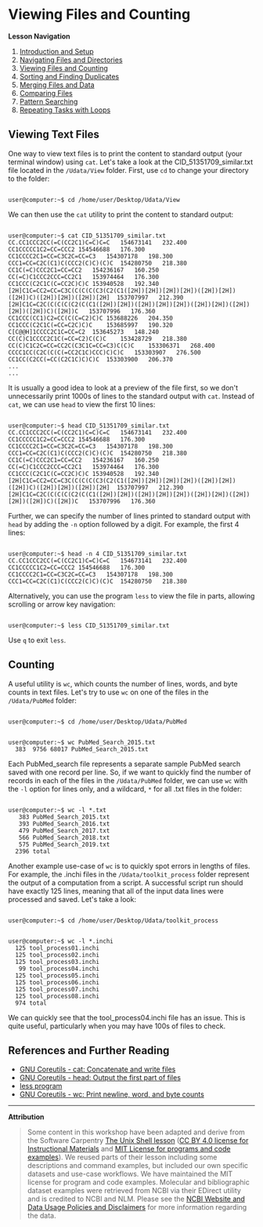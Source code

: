 # Viewing Files and Counting

**Lesson Navigation**

1. [Introduction and Setup](https://github.com/vfscalfani/UALIB_Workshops/blob/master/02_Unix_fall_2020/01_Unix_Introduction.md)
2. [Navigating Files and Directories](https://github.com/vfscalfani/UALIB_Workshops/blob/master/02_Unix_fall_2020/02_Unix_Navigating.md)
3. [Viewing Files and Counting](https://github.com/vfscalfani/UALIB_Workshops/blob/master/02_Unix_fall_2020/03_Unix_Viewing_Counting.md)
4. [Sorting and Finding Duplicates](https://github.com/vfscalfani/UALIB_Workshops/blob/master/02_Unix_fall_2020/04_Unix_Sorting_Duplicates.md)
5. [Merging Files and Data](https://github.com/vfscalfani/UALIB_Workshops/blob/master/02_Unix_fall_2020/05_Unix_Merging.md)
6. [Comparing Files](https://github.com/vfscalfani/UALIB_Workshops/blob/master/02_Unix_fall_2020/06_Unix_Comparing.md)
7. [Pattern Searching](https://github.com/vfscalfani/UALIB_Workshops/blob/master/02_Unix_fall_2020/07_Unix_Patterns.md)
8. [Repeating Tasks with Loops](https://github.com/vfscalfani/UALIB_Workshops/blob/master/02_Unix_fall_2020/08_Unix_Loops.md)

## Viewing Text Files

One way to view text files is to print the content to standard output (your terminal window) using `cat`. Let's take a look at the CID_51351709_similar.txt file located in the `/Udata/View` folder. First, use `cd` to change your directory to the folder:

```console

user@computer:~$ cd /home/user/Desktop/Udata/View

```
We can then use the `cat` utility to print the content to standard output:

```console

user@computer:~$ cat CID_51351709_similar.txt
CC.CC1CCC2CC(=C(CC2C1)C=C)C=C	154673141	232.400
CC1CCCCC1C2=CC=CCC2	154546688	176.300
CC1CCCC2C1=CC=C3C2C=CC=C3	154307178	198.300
CCC1=CC=C2C(C1)C(CCC2(C)C)(C)C	154280750	218.380
CC1C(=C)CCC2C1=CC=CC2	154236167	160.250
CC(=C)C1CCC2CCC=CC2C1	153974464	176.300
CC1CCC(C2C1C(C=CC2C)C)C	153940528	192.340
[2H]C1C=CC2=CC=C3C(C(C(C(C3(C2(C1([2H])[2H])[2H])[2H])([2H])[2H])([2H])C)([2H])[2H])([2H])[2H]	153707997	212.390
[2H]C1C=C2C(C(C(C(C2(C(C1([2H])[2H])([2H])[2H])[2H])([2H])[2H])([2H])[2H])([2H])C)([2H])C	153707996	176.360
CC1CCC(CC1)C2=CC(C(C=C2)C)C	153688226	204.350
CC1CCC(C2C1C(=CC=C2C)C)C	153685997	190.320
C[C@@H]1CCCC2C1C=CC=C2	153645273	148.240
CC(C)C1CCCC2C1C(=CC=C2)C(C)C	153428729	218.380
CC(C)C1C2C=CC=CC2C(C3C1C=CC=C3)C(C)C	153306371	268.400
CCCC1CC(C2C(C(C(=CC2C1C)CCC)C)C)C	153303907	276.500
CC1CC(C2CC(=CC(C2C1C)C)C)C	153303900	206.370
...
...
```

It is usually a good idea to look at a preview of the file first, so we don't unnecessarily print 1000s of lines to the standard output with `cat`. Instead of `cat`, we can use `head` to view the first 10 lines:

```console

user@computer:~$ head CID_51351709_similar.txt
CC.CC1CCC2CC(=C(CC2C1)C=C)C=C	154673141	232.400
CC1CCCCC1C2=CC=CCC2	154546688	176.300
CC1CCCC2C1=CC=C3C2C=CC=C3	154307178	198.300
CCC1=CC=C2C(C1)C(CCC2(C)C)(C)C	154280750	218.380
CC1C(=C)CCC2C1=CC=CC2	154236167	160.250
CC(=C)C1CCC2CCC=CC2C1	153974464	176.300
CC1CCC(C2C1C(C=CC2C)C)C	153940528	192.340
[2H]C1C=CC2=CC=C3C(C(C(C(C3(C2(C1([2H])[2H])[2H])[2H])([2H])[2H])([2H])C)([2H])[2H])([2H])[2H]	153707997	212.390
[2H]C1C=C2C(C(C(C(C2(C(C1([2H])[2H])([2H])[2H])[2H])([2H])[2H])([2H])[2H])([2H])C)([2H])C	153707996	176.360

```

Further, we can specify the number of lines printed to standard output with `head` by adding the `-n` option followed by a digit. For example, the first 4 lines:

```console

user@computer:~$ head -n 4 CID_51351709_similar.txt
CC.CC1CCC2CC(=C(CC2C1)C=C)C=C	154673141	232.400
CC1CCCCC1C2=CC=CCC2	154546688	176.300
CC1CCCC2C1=CC=C3C2C=CC=C3	154307178	198.300
CCC1=CC=C2C(C1)C(CCC2(C)C)(C)C	154280750	218.380

```

Alternatively, you can use the program `less` to view the file in parts, allowing scrolling or arrow key navigation:

```console

user@computer:~$ less CID_51351709_similar.txt

```

Use `q` to exit `less`.


## Counting

A useful utility is `wc`, which counts the number of lines, words, and byte counts in text files. Let's try to use `wc` on one of the files in the `/Udata/PubMed` folder:

```console

user@computer:~$ cd /home/user/Desktop/Udata/PubMed

```

```console

user@computer:~$ wc PubMed_Search_2015.txt
  383  9756 68017 PubMed_Search_2015.txt

```

Each PubMed_search file represents a separate sample PubMed search saved with one record per line. So, if we want to quickly find the number of records in each of the files in the `/Udata/PubMed` folder, we can use `wc` with the `-l` option for lines only, and a wildcard, `*` for all .txt files in the folder:

```console

user@computer:~$ wc -l *.txt
   383 PubMed_Search_2015.txt
   393 PubMed_Search_2016.txt
   479 PubMed_Search_2017.txt
   566 PubMed_Search_2018.txt
   575 PubMed_Search_2019.txt
  2396 total

```

Another example use-case of `wc` is to quickly spot errors in lengths of files. For example, the .inchi files in the `/Udata/toolkit_process` folder represent the output of a computation from a script. A successful script run should have exactly 125 lines, meaning that all of the input data lines were processed and saved. Let's take a look:

```console

user@computer:~$ cd /home/user/Desktop/Udata/toolkit_process

```

```console

user@computer:~$ wc -l *.inchi
  125 tool_process01.inchi
  125 tool_process02.inchi
  125 tool_process03.inchi
   99 tool_process04.inchi
  125 tool_process05.inchi
  125 tool_process06.inchi
  125 tool_process07.inchi
  125 tool_process08.inchi
  974 total

```

We can quickly see that the tool_process04.inchi file has an issue. This is quite useful, particularly when you may have 100s of files to check.

## References and Further Reading

* [GNU Coreutils - cat: Concatenate and write files](https://www.gnu.org/software/coreutils/manual/coreutils.html#cat-invocation)
* [GNU Coreutils - head: Output the first part of files](https://www.gnu.org/software/coreutils/manual/coreutils.html#head-invocation)
* [less program](https://en.wikipedia.org/wiki/Less_(Unix))
* [GNU Coreutils - wc: Print newline, word, and byte counts](https://www.gnu.org/software/coreutils/manual/coreutils.html#wc-invocation)

---

**Attribution**

> Some content in this workshop have been adapted and derive from the Software Carpentry [The Unix Shell lesson](https://software-carpentry.org/lessons/) ([CC BY 4.0 license for Instructional Materials](http://swcarpentry.github.io/shell-novice/LICENSE.html) and [MIT License for programs and code examples](http://swcarpentry.github.io/shell-novice/LICENSE.html)). We reused parts of their lesson including some descriptions and command examples, but included our own specific datasets and use-case workflows. We have maintained the MIT license for program and code examples. Molecular and bibliographic dataset examples were retrieved from NCBI via their EDirect utility and is credited to NCBI and NLM. Please see the [NCBI Website and Data Usage Policies and Disclaimers](https://www.ncbi.nlm.nih.gov/home/about/policies/) for more information regarding the data.
